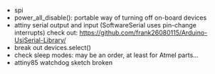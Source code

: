 - spi
- power_all_disable(): portable way of turning off on-board devices
- attiny serial output and input (SoftwareSerial uses pin-change interrupts)
  check out: https://github.com/frank26080115/Arduino-UsiSerial-Library/
- break out devices.select()
- check sleep modes: may be an order, at least for Atmel parts...
- attiny85 watchdog sketch broken
